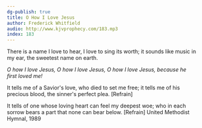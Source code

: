 ```yaml
---
dg-publish: true
title: O How I Love Jesus
author: Frederick Whitfield
audio: http://www.kjvprophecy.com/183.mp3
index: 183
---
```


There is a name I love to hear,
I love to sing its worth;
it sounds like music in my ear,
the sweetest name on earth.

*O how I love Jesus,
O how I love Jesus,
O how I love Jesus,
because he first loved me!*

It tells me of a Savior's love,
who died to set me free;
it tells me of his precious blood,
the sinner's perfect plea. [Refrain]

It tells of one whose loving heart
can feel my deepest woe;
who in each sorrow bears a part
that none can bear below. [Refrain]
United Methodist Hymnal, 1989